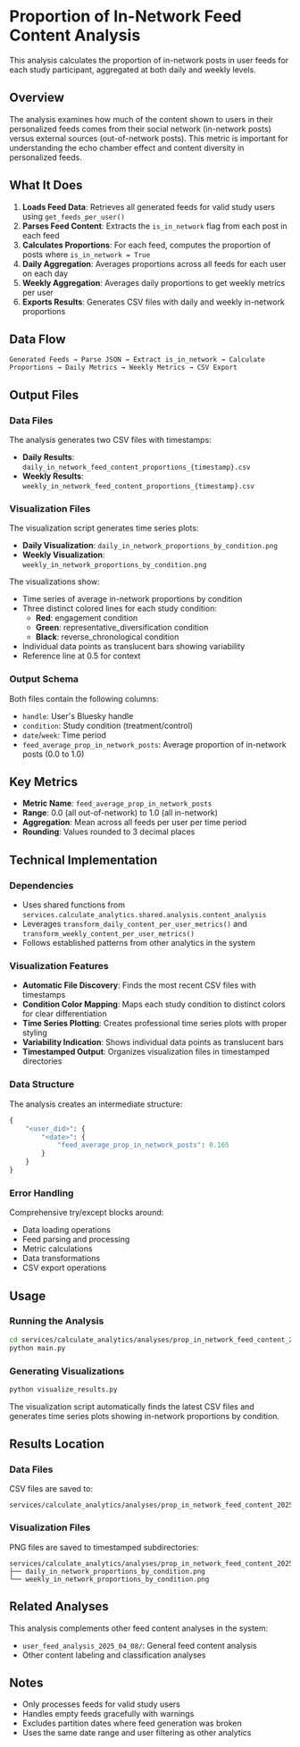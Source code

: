 # Proportion of In-Network Feed Content Analysis

This analysis calculates the proportion of in-network posts in user feeds for each study participant, aggregated at both daily and weekly levels.

## Overview

The analysis examines how much of the content shown to users in their personalized feeds comes from their social network (in-network posts) versus external sources (out-of-network posts). This metric is important for understanding the echo chamber effect and content diversity in personalized feeds.

## What It Does

1. **Loads Feed Data**: Retrieves all generated feeds for valid study users using `get_feeds_per_user()`
2. **Parses Feed Content**: Extracts the `is_in_network` flag from each post in each feed
3. **Calculates Proportions**: For each feed, computes the proportion of posts where `is_in_network = True`
4. **Daily Aggregation**: Averages proportions across all feeds for each user on each day
5. **Weekly Aggregation**: Averages daily proportions to get weekly metrics per user
6. **Exports Results**: Generates CSV files with daily and weekly in-network proportions

## Data Flow

```
Generated Feeds → Parse JSON → Extract is_in_network → Calculate Proportions → Daily Metrics → Weekly Metrics → CSV Export
```

## Output Files

### Data Files

The analysis generates two CSV files with timestamps:

- **Daily Results**: `daily_in_network_feed_content_proportions_{timestamp}.csv`
- **Weekly Results**: `weekly_in_network_feed_content_proportions_{timestamp}.csv`

### Visualization Files

The visualization script generates time series plots:

- **Daily Visualization**: `daily_in_network_proportions_by_condition.png`
- **Weekly Visualization**: `weekly_in_network_proportions_by_condition.png`

The visualizations show:
- Time series of average in-network proportions by condition
- Three distinct colored lines for each study condition:
  - **Red**: engagement condition
  - **Green**: representative_diversification condition  
  - **Black**: reverse_chronological condition
- Individual data points as translucent bars showing variability
- Reference line at 0.5 for context

### Output Schema

Both files contain the following columns:
- `handle`: User's Bluesky handle
- `condition`: Study condition (treatment/control)
- `date`/`week`: Time period
- `feed_average_prop_in_network_posts`: Average proportion of in-network posts (0.0 to 1.0)

## Key Metrics

- **Metric Name**: `feed_average_prop_in_network_posts`
- **Range**: 0.0 (all out-of-network) to 1.0 (all in-network)
- **Aggregation**: Mean across all feeds per user per time period
- **Rounding**: Values rounded to 3 decimal places

## Technical Implementation

### Dependencies

- Uses shared functions from `services.calculate_analytics.shared.analysis.content_analysis`
- Leverages `transform_daily_content_per_user_metrics()` and `transform_weekly_content_per_user_metrics()`
- Follows established patterns from other analytics in the system

### Visualization Features

- **Automatic File Discovery**: Finds the most recent CSV files with timestamps
- **Condition Color Mapping**: Maps each study condition to distinct colors for clear differentiation
- **Time Series Plotting**: Creates professional time series plots with proper styling
- **Variability Indication**: Shows individual data points as translucent bars
- **Timestamped Output**: Organizes visualization files in timestamped directories

### Data Structure

The analysis creates an intermediate structure:
```python
{
    "<user_did>": {
        "<date>": {
            "feed_average_prop_in_network_posts": 0.165
        }
    }
}
```

### Error Handling

Comprehensive try/except blocks around:
- Data loading operations
- Feed parsing and processing
- Metric calculations
- Data transformations
- CSV export operations

## Usage

### Running the Analysis

```bash
cd services/calculate_analytics/analyses/prop_in_network_feed_content_2025_09_02
python main.py
```

### Generating Visualizations

```bash
python visualize_results.py
```

The visualization script automatically finds the latest CSV files and generates time series plots showing in-network proportions by condition.

## Results Location

### Data Files
CSV files are saved to:
```
services/calculate_analytics/analyses/prop_in_network_feed_content_2025_09_02/results/
```

### Visualization Files
PNG files are saved to timestamped subdirectories:
```
services/calculate_analytics/analyses/prop_in_network_feed_content_2025_09_02/results/{timestamp}/
├── daily_in_network_proportions_by_condition.png
└── weekly_in_network_proportions_by_condition.png
```

## Related Analyses

This analysis complements other feed content analyses in the system:
- `user_feed_analysis_2025_04_08/`: General feed content analysis
- Other content labeling and classification analyses

## Notes

- Only processes feeds for valid study users
- Handles empty feeds gracefully with warnings
- Excludes partition dates where feed generation was broken
- Uses the same date range and user filtering as other analytics
